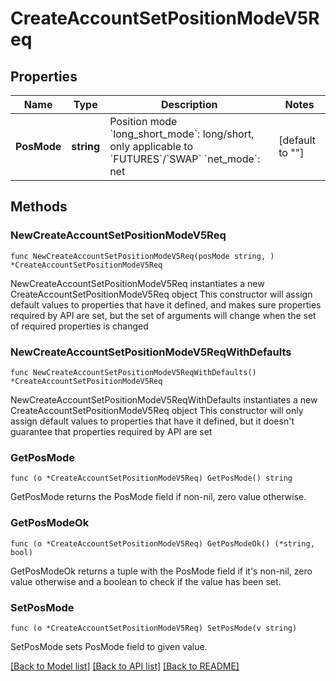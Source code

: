 # CreateAccountSetPositionModeV5Req

## Properties

Name | Type | Description | Notes
------------ | ------------- | ------------- | -------------
**PosMode** | **string** | Position mode  &#x60;long_short_mode&#x60;: long/short, only applicable to &#x60;FUTURES&#x60;/&#x60;SWAP&#x60;  &#x60;net_mode&#x60;: net | [default to ""]

## Methods

### NewCreateAccountSetPositionModeV5Req

`func NewCreateAccountSetPositionModeV5Req(posMode string, ) *CreateAccountSetPositionModeV5Req`

NewCreateAccountSetPositionModeV5Req instantiates a new CreateAccountSetPositionModeV5Req object
This constructor will assign default values to properties that have it defined,
and makes sure properties required by API are set, but the set of arguments
will change when the set of required properties is changed

### NewCreateAccountSetPositionModeV5ReqWithDefaults

`func NewCreateAccountSetPositionModeV5ReqWithDefaults() *CreateAccountSetPositionModeV5Req`

NewCreateAccountSetPositionModeV5ReqWithDefaults instantiates a new CreateAccountSetPositionModeV5Req object
This constructor will only assign default values to properties that have it defined,
but it doesn't guarantee that properties required by API are set

### GetPosMode

`func (o *CreateAccountSetPositionModeV5Req) GetPosMode() string`

GetPosMode returns the PosMode field if non-nil, zero value otherwise.

### GetPosModeOk

`func (o *CreateAccountSetPositionModeV5Req) GetPosModeOk() (*string, bool)`

GetPosModeOk returns a tuple with the PosMode field if it's non-nil, zero value otherwise
and a boolean to check if the value has been set.

### SetPosMode

`func (o *CreateAccountSetPositionModeV5Req) SetPosMode(v string)`

SetPosMode sets PosMode field to given value.



[[Back to Model list]](../README.md#documentation-for-models) [[Back to API list]](../README.md#documentation-for-api-endpoints) [[Back to README]](../README.md)


